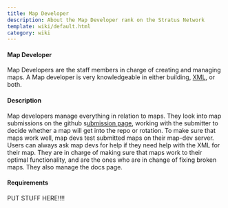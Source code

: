 ```yaml
---
title: Map Developer
description: About the Map Developer rank on the Stratus Network
template: wiki/default.html
category: wiki
---
```


#### Map Developer

Map Developers are the staff members in charge of creating and managing maps. A Map developer is very knowledgeable in either building, [XML](xml), or both.

#### Description

Map developers manage everything in relation to maps. They look into map submissions on the github s[ubmission page](/https://github.com/StratusNetwork/Map-Rotations/issues?q=is%3Aopen+is%3Aissue), working with the submitter to decide whether a map will get into the repo or rotation. To make sure that maps work well, map devs test submitted maps on their map-dev server. Users can always ask map devs for help if they need help with the XML for their map. They are in charge of making sure that maps work to their optimal functionality, and are the ones who are in change of fixing broken maps. They also manage the docs page.

#### Requirements

PUT STUFF HERE!!!!
